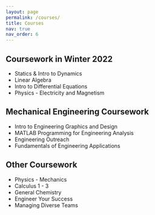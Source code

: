 ```yaml
---
layout: page
permalink: /courses/
title: Courses
nav: true
nav_order: 6
---
```


## Coursework in Winter 2022
+ Statics & Intro to Dynamics
+ Linear Algebra
+ Intro to Differential Equations
+ Physics - Electricity and Magnetism

## Mechanical Engineering Coursework
+ Intro to Engineering Graphics and Design
+ MATLAB Programming for Engineering Analysis
+ Engineering Outreach
+ Fundamentals of Engineering Applications

## Other Coursework
+ Physics - Mechanics
+ Calculus 1 - 3
+ General Chemistry
+ Engineer Your Success
+ Managing Diverse Teams
